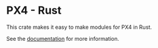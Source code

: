 # PX4 - Rust

This crate makes it easy to make modules for PX4 in Rust.

See the [documentation](https://docs.rs/px4/) for more information.
